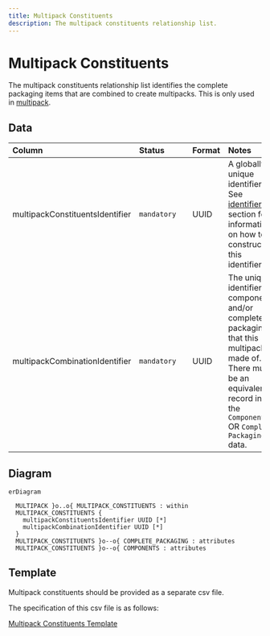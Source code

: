 ```yaml
---
title: Multipack Constituents
description: The multipack constituents relationship list.
---
```


# Multipack Constituents

The multipack constituents relationship list identifies the complete packaging items that are combined to create multipacks. This is only used in [multipack](../3_Data_Specification/3_5_Multipack.md).

## Data
|Column|<div style="width:90px">Status</div>|Format|Notes|
|:-|:-|:-|:-|
|multipackConstituentsIdentifier|`mandatory`|UUID|A globally unique identifier. See [identifiers](../4_Identifiers/4_1_Identifiers.md) section for information on how to construct this identifier|
|multipackCombinationIdentifier|`mandatory`|UUID|The unique identifier of components and/or complete packaging that this multipack is made of. There must be an equivalent record in the `Components` OR `Complete Packaging` data.|

## Diagram

``` mermaid
erDiagram

  MULTIPACK }o..o{ MULTIPACK_CONSTITUENTS : within
  MULTIPACK_CONSTITUENTS {
    multipackConstituentsIdentifier UUID [*]
    multipackCombinationIdentifier UUID [*]
  }
  MULTIPACK_CONSTITUENTS }o--o{ COMPLETE_PACKAGING : attributes
  MULTIPACK_CONSTITUENTS }o--o{ COMPONENTS : attributes
```

## Template

Multipack constituents should be provided as a separate csv file.

The specification of this csv file is as follows:

[Multipack Constituents Template](https://www.open3p.org/wp-content/uploads/2023/09/multipackConstituents20230922.csv)